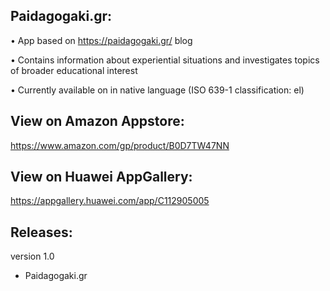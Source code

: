 Paidagogaki.gr:
---------------
• App based on https://paidagogaki.gr/ blog

• Contains information about experiential situations and investigates topics of broader educational interest

• Currently available on in native language (ISO 639-1 classification: el)

View on Amazon Appstore:
------------------------
https://www.amazon.com/gp/product/B0D7TW47NN

View on Huawei AppGallery:
--------------------------
https://appgallery.huawei.com/app/C112905005

Releases:
---------
version 1.0

- Paidagogaki.gr
